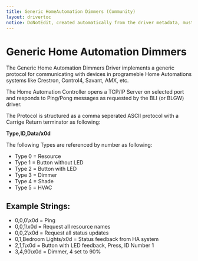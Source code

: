 ```yaml
---
title: Generic HomeAutomation Dimmers (Community)
layout: drivertoc
notice: DoNotEdit, created automatically from the driver metadata, must be updated on the driver itself
---
```

# Generic Home Automation Dimmers

The Generic Home Automation Dimmers Driver implements a generic protocol for communicating with devices in programeble Home Automations systems like Crestron, Control4, Savant, AMX, etc.

The Home Automation Controller opens a TCP/IP Server on selected port and responds to Ping/Pong messages as requested by the BLI (or BLGW) driver.

The Protocol is structured as a comma seperated ASCII protocol with a Carrige Return terminator as following: 

**Type,ID,Data/x0d**


The following Types are referenced by number as following: 

- Type 0 = Resource 
- Type 1 = Button without LED
- Type 2 = Button with LED
- Type 3 = Dimmer
- Type 4 = Shade
- Type 5 = HVAC

## Example Strings:

- 0,0,0\x0d = Ping
- 0,0,1\x0d = Request all resource names
- 0,0,2\x0d = Request all status updates
- 0,1,Bedroom Lights/x0d = Status feedback from HA system
- 2,1,1\x0d = Button with LED feedback, Press, ID Number 1
- 3,4,90\x0d = Dimmer, 4 set to 90%
